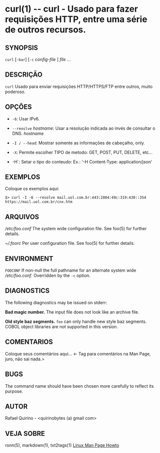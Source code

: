 curl(1) -- curl - Usado para fazer requisições HTTP, entre uma série de outros recursos.
===============================================


SYNOPSIS
--------

`curl` [`-bar`] [`-c` *config-file* ] *file* ...

DESCRIÇÃO
---------

`curl` Usado para enviar requisições HTTP/HTTPS/FTP entre outros, muito poderoso.

OPÇÕES
------

* `-6`:
	Usar IPv6.

* `--reoslve` *hostname*:
  Usar a resolução indicada ao invés de consultar o DNS. *hostname* 

* `-I / --head`:
	Mostrar somente as informações de cabeçalho, only.

* `-X`:
   Permite escolher TIPO de metodo: GET, POST, PUT, DELETE, etc...

*  -H`:
Setar o tipo do conteudo: Ex.: 
'-H Content-Type: application/json' 

EXEMPLOS
--------

Coloque os exemplos aqui:

   `$> curl -I -6 --resolve mail.uol.com.br:443:2804:49c:319:430::354 https://mail.uol.com.br/cnx.htm`


ARQUIVOS
--------


*/etc/foo.conf*
  The system wide configuration file. See foo(5) for further details.

*~/.foorc*
  Per user configuration file. See foo(5) for further details.

ENVIRONMENT
-----------

`FOOCONF`
  If non-null the full pathname for an alternate system wide */etc/foo.conf*.
  Overridden by the `-c` option.

DIAGNOSTICS
-----------

The following diagnostics may be issued on stderr:

**Bad magic number.**
  The input file does not look like an archive file.

**Old style baz segments.**
  `foo` can only handle new style baz segments. COBOL object libraries are not
  supported in this version.

COMENTARIOS
-----------

Coloque seus comentários aqui...
<- Tag para comentários na Man Page, juro, não sai nada.>

BUGS
----

The command name should have been chosen more carefully to reflect its
purpose.

AUTOR
-----

Rafael Quirino - <quirinobytes (a) gmail com>

VEJA SOBRE
----------

ronn(5), markdown(1), txt2tags(1) [Linux Man Page Howto](
http://www.schweikhardt.net/man_page_howto.html)
